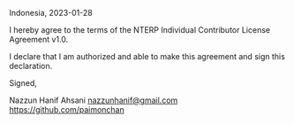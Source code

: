Indonesia, 2023-01-28

I hereby agree to the terms of the NTERP Individual Contributor License
Agreement v1.0.

I declare that I am authorized and able to make this agreement and sign this
declaration.

Signed,

Nazzun Hanif Ahsani nazzunhanif@gmail.com https://github.com/paimonchan

